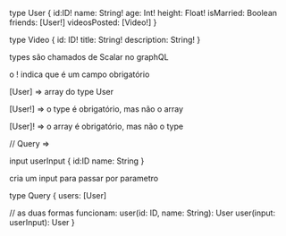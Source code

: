 type User {
  id:ID!
  name: String!
  age: Int!
	height: Float!
  isMarried: Boolean
  friends: [User!]
  videosPosted: [Video!]
}

type Video {
  id: ID!
  title: String!
    description: String!
}

types são chamados de Scalar no graphQL

o ! indica que é um campo obrigatório 

[User] => array do type User

[User!] => o type é obrigatório, mas não o array

[User]! => o array é obrigatório, mas não o type

// Query => 

input userInput {
  id:ID
  name: String
}

cria um input para passar por parametro 

type Query {
  users: [User]

  // as duas formas funcionam:
  user(id: ID, name: String): User
  user(input: userInput): User
}